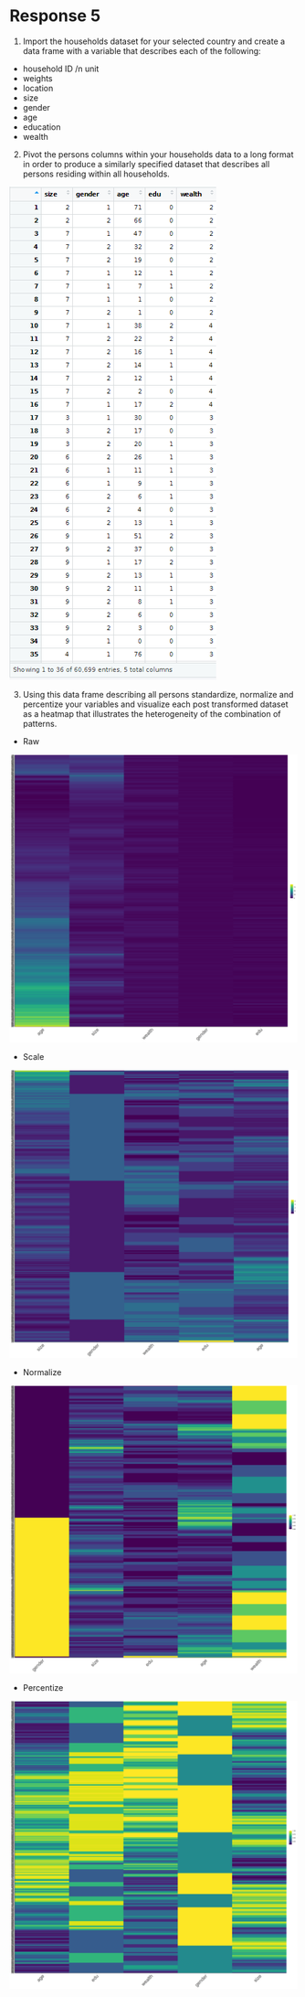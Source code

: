 # Response 5
1. Import the households dataset for your selected country and create a data frame with a variable that describes each of the following:
- household ID /n unit
- weights
- location
- size
- gender
- age
- education
- wealth
2. Pivot the persons columns within your households data to a long format in order to produce a similarly specified dataset that describes all persons residing within all households.

![](pns_pivot.PNG)

3. Using this data frame describing all persons standardize, normalize and percentize your variables and visualize each post transformed dataset as a heatmap that illustrates the heterogeneity of the combination of patterns.

- Raw

![](raw.png)

- Scale

![](scale.png)

- Normalize 

![](normal.png)

- Percentize

![](percent.png)
